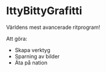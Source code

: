 # IttyBittyGrafitti

Världens mest avancerade ritprogram!

Att göra:
* Skapa verktyg
* Sparning av bilder
* Äta på nation
